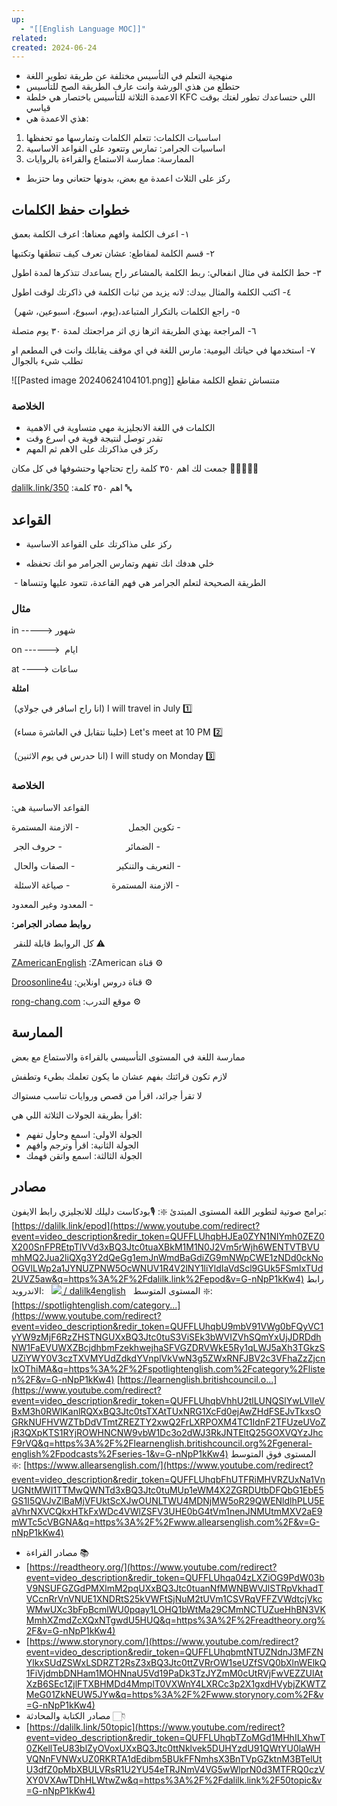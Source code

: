 ```yaml
---
up:
  - "[[English Language MOC]]"
related: 
created: 2024-06-24
---
```

- منهجية التعلم في التأسيس مختلفة عن طريقة تطوير اللغة
- حتطلع من هذي الورشة وانت عارف الطريقة الصح للتأسيس
- الاعمدة الثلاثة للتأسيس باختصار هي خلطة KFC اللي حتساعدك تطور لغتك بوقت قياسي
- هذي الاعمدة هي:

1. اساسيات الكلمات: تتعلم الكلمات وتمارسها مو تحفظها
2. اساسيات الجرامر: تمارس وتتعود على القواعد الاساسية
3. الممارسة: ممارسة الاستماع والقراءة بالروايات

- ركز على الثلاث اعمدة مع بعض، بدونها حتعاني وما حتزبط

## خطوات حفظ الكلمات
١- اعرف الكلمة وافهم معناها: اعرف الكلمة بعمق

٢- قسم الكلمة لمقاطع: عشان تعرف كيف تنطقها وتكتبها

٣- حط الكلمة في مثال انفعالي: ربط الكلمة بالمشاعر راح يساعدك تتذكرها لمدة اطول

٤- اكتب الكلمة والمثال بيدك: لانه يزيد من ثبات الكلمة في ذاكرتك لوقت اطول

 (يوم، اسبوع، اسبوعين، شهر)،٥- راجع الكلمات بالتكرار المتباعد

٦- المراجعة بهذي الطريقة اثرها زي اثر مراجعتك لمدة ٣٠ يوم متصلة 

٧- استخدمها في حياتك اليومية: مارس اللغة في اي موقف يقابلك وانت في المطعم او تطلب شيء بالجوال

![[Pasted image 20240624104101.png]]
متنساش تقطع الكلمة مقاطع
### الخلاصة
- الكلمات في اللغة الانجليزية مهي متساوية في الاهمية
- تقدر توصل لنتيجة قوية في اسرع وقت
- ركز في مذاكرتك على الاهم ثم المهم 

جمعت لك اهم ٣٥٠ كلمة راح تحتاجها وحتشوفها في كل مكان 🙅🏻‍♂️👇🏻

[dalilk.link/350](http://dalilk.link/350) :اهم ٣٥٠ كلمة 🔤

## القواعد 
- ركز على مذاكرتك على القواعد الاساسية

- خلي هدفك انك تفهم وتمارس الجرامر مو انك تحفظه

 - الطريقة الصحيحة لتعلم الجرامر هي فهم القاعدة، تتعود عليها وتنساها

### مثال
in -----> شهور

on ------>  ايام

at ----> ساعات

**امثلة**

 (انا راح اسافر في جولاي) I will travel in July 1️⃣

 (خلينا نتقابل في العاشرة مساء) Let's meet at 10 PM 2️⃣

 (انا حدرس في يوم الاثنين) I will study on Monday 3️⃣


### الخلاصة

:القواعد الاساسية هي

تكوين الجمل                    - الازمنة المستمرة -

 الضمائر                          - حروف الجر -

 التعريف والتنكير                 - الصفات والحال -

 الازمنة المستمرة                 - صياغة الاسئلة -

المعدود وغير المعدود -

**:روابط مصادر الجرامر**

 كل الروابط قابلة للنقر ⚠️

[ZAmericanEnglish](https://www.youtube.com/c/ZAmericanEnglish) :ZAmerican قناة ⚙️

[Droosonline4u](https://www.youtube.com/c/DroosOnline4u) :قناة دروس اونلاين ⚙️

[rong-chang.com](https://www.rong-chang.com/ex/easy_grammar_exercises.htm#google_vignette) :موقع التدرب ⚙️

## الممارسة
ممارسة اللغة في المستوى التأسيسي بالقراءة والاستماع مع بعض

لازم تكون قرائتك بفهم عشان ما يكون تعلمك بطيء وتطفش

لا تقرأ جرائد، اقرأ من قصص وروايات تناسب مستواك

اقرأ بطريقة الجولات الثلاثة اللي هي:
- الجولة الاولى: اسمع وحاول تفهم
- الجولة الثانية: اقرأ وترجم وافهم  
- الجولة الثالثة: اسمع واتقن فهمك

## مصادر
برامج صوتية لتطوير اللغة 
المستوى المبتدئ ❇️: 
🎙بودكاست دليلك للانجليزي رابط الايفون: [https://dalilk.link/epod](https://www.youtube.com/redirect?event=video_description&redir_token=QUFFLUhqbHJEa0ZYN1NIYmh0ZEZ0X200SnFPREtpTlVVd3xBQ3Jtc0tuaXBkM1M1N0J2Vm5rWjh6WENTVTBVUmhMQ2Jua2liQXg3Y2dQeGg1emJnWmdBaGdiZG9mNWpCWE1zNDd0ckNoOGVlLWp2a1JYNUZPNW5OcWNUV1R4V2lNY1liYldIaVdScl9GUk5FSmIxTUd2UVZ5aw&q=https%3A%2F%2Fdalilk.link%2Fepod&v=G-nNpP1kKw4) 
رابط الاندرويد:   [![](https://www.gstatic.com/youtube/img/watch/social_media/soundcloud_1x.png) / dalilk4english](https://www.youtube.com/redirect?event=video_description&redir_token=QUFFLUhqbXVmRTVEeUZETUFacC1ZMWRLZ3VEODRKN1plUXxBQ3Jtc0tsclRsdGxQT01PTEU5N3huNjJTWV9aajBSVS10UzJrLUdBM2Y3cEt2Qi12eldiTzM4RnZyWWZBRWhzeEZCdXBwbXhtbHlQdGk3RWp2Vk54aUxYVlA2dTQteXplQk9ZdmIyWnNsdXdZdkp0RFVPRWdKbw&q=https%3A%2F%2Fsoundcloud.com%2Fdalilk4english&v=G-nNpP1kKw4)   
المستوى المتوسط ❇️: [https://spotlightenglish.com/category...](https://www.youtube.com/redirect?event=video_description&redir_token=QUFFLUhqbU9mbV91VWg0bFQyVC1yYW9zMjF6RzZHSTNGUXxBQ3Jtc0tuS3ViSEk3bWVIZVhSQmYxUjJDRDdhNW1FaEVUWXZBcjdhbmFzekhwejhaSFVGZDRVWkE5Ry1qLWJ5aXh3TGkzSUZiYWY0V3czTXVMYUdZdkdYVnplVkVwN3g5ZWxRNFJBV2c3VFhaZzZjcnIxOThiMA&q=https%3A%2F%2Fspotlightenglish.com%2Fcategory%2Flisten%2F&v=G-nNpP1kKw4) [https://learnenglish.britishcouncil.o...](https://www.youtube.com/redirect?event=video_description&redir_token=QUFFLUhqbVhhU2tlLUNQSlYwLVlIeVBxM3h0RWlKanlRQXxBQ3Jtc0tsTXAtTUxNRG1XcFd0ejAwZHdFSEJvTkxsOGRkNUFHVWZTbDdVTmtZREZTY2xwQ2FrLXRPOXM4TC1IdnF2TFUzeUVoZjR3QXpKTS1RYjROWHNCNW9vbW1Dc3o2dWJ3RkJNTEltQ25GOXVQYzJhcF9rVQ&q=https%3A%2F%2Flearnenglish.britishcouncil.org%2Fgeneral-english%2Fpodcasts%2Fseries-1&v=G-nNpP1kKw4) 
المستوى فوق المتوسط ❇️: [https://www.allearsenglish.com/](https://www.youtube.com/redirect?event=video_description&redir_token=QUFFLUhqbFhUTFRiMHVRZUxNa1VnUGNtMWI1TTMwQWNTd3xBQ3Jtc0tuMUp1eWM4X2ZGRDUtbDFQbG1EbE5GS1I5QVJvZlBaMjVFUktScXJwOUNLTWU4MDNjMW5oR29QWENldlhPLU5EaVhrNXVCQkxHTkFxWDc4VWlZSFV3UHE0bG4tVm1nenJNMUtmMXV2aE9mWTc5cVBGNA&q=https%3A%2F%2Fwww.allearsenglish.com%2F&v=G-nNpP1kKw4) 

- مصادر القراءة 📚 
- [https://readtheory.org/](https://www.youtube.com/redirect?event=video_description&redir_token=QUFFLUhqa04zLXZiOG9PdW03bV9NSUFGZGdPMXlmM2pqUXxBQ3Jtc0tuanNfMWNBWVJlSTRpVkhadTVCcnRrVnVNUE1XNDRtS25kVWFtSjNuM2tUVm1CSVRqVFFZVWdtcjVkcWMwUXc3bFpBcmlWU0pqay1LOHQ1bWtMa29CMmNCTUZueHhBN3VKMmhXZmdZcXQxNTgwdU5HUQ&q=https%3A%2F%2Freadtheory.org%2F&v=G-nNpP1kKw4)
- [https://www.storynory.com/](https://www.youtube.com/redirect?event=video_description&redir_token=QUFFLUhqbmtNTUZNdnJ3MFZNYlkxSUdZSWxLSDRZT2RsZ3xBQ3Jtc0ttZVRrOW1seUZfSVQ0bXlnWElkQ1FiVjdmbDNHam1MOHNnaU5Vd19PaDk3TzJYZmM0cUtRVjFwVEZZUlAtXzB6SEc1ZjlFTXBHMDd4MmplT0VXWnY4LXRCc3p2X1gxdHVybjZKWTZMeG01ZkNEUW5JYw&q=https%3A%2F%2Fwww.storynory.com%2F&v=G-nNpP1kKw4) 
- مصادر الكتابة والمحادثة 👇🏻
- [https://dalilk.link/50topic](https://www.youtube.com/redirect?event=video_description&redir_token=QUFFLUhqbTZoMGd1MHhILXhwT0ZKellTeU83blZyOVoxUXxBQ3Jtc0ttNklvek5DUHYzdU91QWtYU0laWHVQNnFVNWxUZ0RKRTA1dEdibm5BUkFFNmhsX3BnTVpGZktnM3BTelUtU3dfZ0pMbXBULVRsR1U2YU54eTRJNmV4VG5wWlprN0d3MTFRQ0czVXY0VXAwTDhHLWtwZw&q=https%3A%2F%2Fdalilk.link%2F50topic&v=G-nNpP1kKw4)
